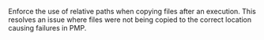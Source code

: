 Enforce the use of relative paths when copying files after an execution. This resolves an issue where files were not being copied to the correct location causing failures in PMP.
